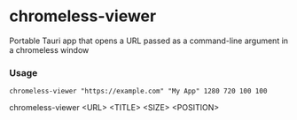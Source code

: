 # chromeless-viewer
Portable Tauri app that opens a URL passed as a command-line argument in a chromeless window

### Usage
```
chromeless-viewer "https://example.com" "My App" 1280 720 100 100
```
chromeless-viewer \<URL\> \<TITLE\> \<SIZE\> \<POSITION\>